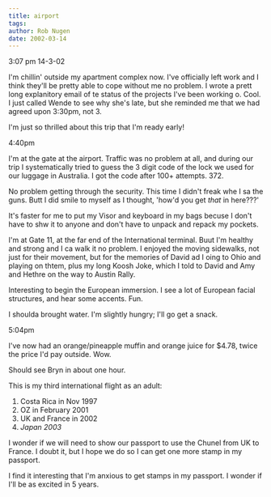 ```yaml
---
title: airport
tags: 
author: Rob Nugen
date: 2002-03-14
---
```


<p class=date>3:07 pm 14-3-02</p>

<p>I'm chillin' outside my apartment complex now.  I've officially left work and I think they'll be pretty able to cope without me no problem.  I wrote a prett long explanitory email of te status of the projects I've been working o.  Cool.  I just called Wende to see why she's late, but she reminded me that we had agreed upon 3:30pm, not 3.</p>

<p>I'm just so thrilled about this trip that I'm ready early!</p>

<p class=date>4:40pm</p>

<p>I'm at the gate at the airport.  Traffic was no problem at all, and during our trip I systematically tried to guess the 3 digit code of the lock we used for our luggage in Australia.  I got the code after 100+ attempts.  372.</p>

<p>No problem getting through the security.  This time I didn't freak whe I sa the guns.  Butt I did smile to myself as I thought, 'how'd you get <em>that</em> in here???'</p>

<p>It's faster for me to put my Visor and keyboard in my bags becuse I don't have to shw it to anyone and don't have to unpack and repack my pockets.</p>

<p>I'm at Gate 11, at the far end of the International terminal.  Buut I'm healthy and strong and I ca walk it no problem.  I enjoyed the moving sidewalks, not just for their movement, but for the memories of David ad I oing to Ohio and playing on thtem, plus my long Koosh Joke, which I told to David and Amy and Hethre on the way to Austin Rally.</p>

<p>Interesting to begin the European immersion.  I see a lot of European facial structures, and hear some accents.  Fun.</p>

<p>I shoulda brought water.  I'm slightly hungry; I'll go get a snack.</p>

<p class=date>5:04pm</p>

<p>I've now had an orange/pineapple muffin and orange juice for $4.78, twice the price I'd pay outside.  Wow.</p>

<p>Should see Bryn in about one hour.</p>

<p>This is my third international flight as an adult:</p>

<p><ol><li>Costa Rica in Nov 1997</li>
<li>OZ in February 2001</li>
<li>UK and France in 2002</li>
<li><em>Japan 2003</em></li>
</ol></p>

<p>I wonder if we will need to show our passport to use the Chunel from UK to France. I doubt it, but I hope we do so I can get one more stamp in my passport.</p>

<p>I find it interesting that I'm anxious to get stamps in my passport.  I wonder if I'll be as excited in 5 years.</p>
